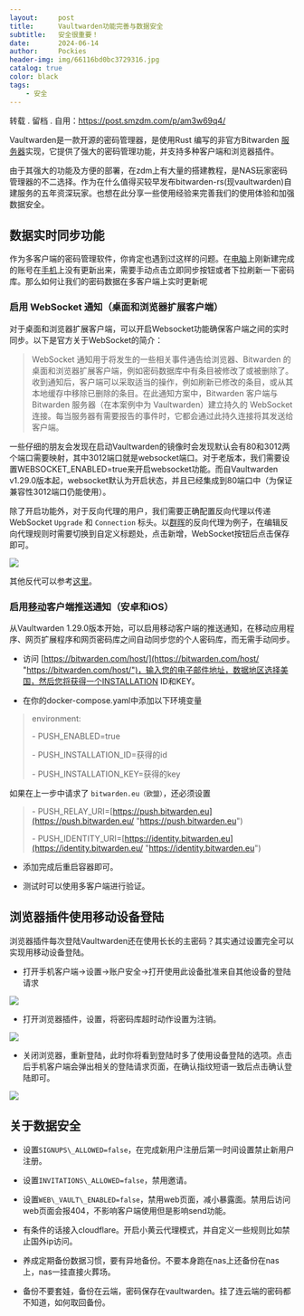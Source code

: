 ```yaml
---
layout:     post
title:      Vaultwarden功能完善与数据安全
subtitle:   安全很重要！
date:       2024-06-14
author:     Pockies
header-img: img/66116bd0bc3729316.jpg
catalog: true
color: black
tags:
    - 安全
---
```


转载 . 留档 . 自用：https://post.smzdm.com/p/am3w69q4/


Vaultwarden是一款开源的密码管理器，是使用Rust 编写的非官方Bitwarden [服务器](https://www.smzdm.com/fenlei/fuwuqi/)实现，它提供了强大的密码管理功能，并支持多种客户端和浏览器插件。

由于其强大的功能及方便的部署，在zdm上有大量的搭建教程，是NAS玩家密码管理器的不二选择。作为在什么值得买较早发布bitwarden-rs(现vaultwarden)自建服务的五年资深玩家。也想在此分享一些使用经验来完善我们的使用体验和加强数据安全。

## 数据实时同步功能

作为多客户端的密码管理软件，你肯定也遇到过这样的问题。在[电脑](https://www.smzdm.com/ju/sp4x11p/)上刚新建完成的账号在[手机](https://www.smzdm.com/fenlei/zhinengshouji/)上没有更新出来，需要手动点击立即同步按钮或者下拉刷新一下密码库。那么如何让我们的密码数据在多客户端上实时更新呢

### **启用 WebSocket 通知（桌面和浏览器扩展客户端）**

对于桌面和浏览器扩展客户端，可以开启Websocket功能确保客户端之间的实时同步。以下是官方关于WebSocket的简介：

> WebSocket 通知用于将发生的一些相关事件通告给浏览器、Bitwarden 的桌面和浏览器扩展客户端，例如密码数据库中有条目被修改了或被删除了。收到通知后，客户端可以采取适当的操作，例如刷新已修改的条目，或从其本地缓存中移除已删除的条目。在此通知方案中，Bitwarden 客户端与 Bitwarden 服务器（在本案例中为 Vaultwarden）建立持久的 WebSocket 连接。每当服务器有需要报告的事件时，它都会通过此持久连接将其发送给客户端。

一些仔细的朋友会发现在启动Vaultwarden的镜像时会发现默认会有80和3012两个端口需要映射，其中3012端口就是websocket端口。对于老版本，我们需要设置WEBSOCKET\_ENABLED=true来开启websocket功能。而自Vaultwarden v1.29.0版本起，websocket默认为开启状态，并且已经集成到80端口中（为保证兼容性3012端口仍能使用）。

除了开启功能外，对于反向代理的用户，我们需要正确配置反向代理以传递 WebSocket `Upgrade` 和 `Connection` 标头。以[群晖](https://pinpai.smzdm.com/2315/)的反向代理为例子，在编辑反向代理规则时需要切换到自定义标题处，点击新增，WebSocket按钮后点击保存即可。

![](/img/6611357ebed0487.jpg)

其他反代可以参考[这里](https://rs.ppgg.in/deployment/proxy-examples "这里")。

### **启用[移动](https://www.smzdm.com/ju/s99xlkk/)客户端推送通知（安卓和iOS）**

从Vaultwarden 1.29.0版本开始，可以启用移动客户端的推送通知，在移动应用程序、网页扩展程序和网页密码库之间自动同步您的个人密码库，而无需手动同步。

+   访问 [https://bitwarden.com/host/](https://bitwarden.com/host/ "https://bitwarden.com/host/")，输入您的电子邮件地址，数据地区选择美国，然后您将获得一个INSTALLATION ID和KEY。
    
+   在你的docker-compose.yaml中添加以下环境变量
    

> environment:
> 
> \- PUSH\_ENABLED=true
> 
> \- PUSH\_INSTALLATION\_ID=获得的id
> 
> \- PUSH\_INSTALLATION\_KEY=获得的key

如果在上一步中请求了 `bitwarden.eu（欧盟）`，还必须设置

> \- PUSH\_RELAY\_URI=[https://push.bitwarden.eu](https://push.bitwarden.eu/ "https://push.bitwarden.eu")
> 
> \- PUSH\_IDENTITY\_URI=[https://identity.bitwarden.eu](https://identity.bitwarden.eu/ "https://identity.bitwarden.eu")

+   添加完成后重启容器即可。
    
+   测试时可以使用多客户端进行验证。
    

## 浏览器插件使用移动设备登陆

浏览器插件每次登陆Vaultwarden还在使用长长的主密码？其实通过设置完全可以实现用移动设备登陆。

+   打开手机客户端->设置->账户安全->打开使用此设备批准来自其他设备的登陆请求
    

![](/img/661160ce1aa5783.jpg)

+   打开浏览器插件，设置，将密码库超时动作设置为注销。
    

![](/img/6611622a553ea8365.jpg)

+   关闭浏览器，重新登陆，此时你将看到登陆时多了使用设备登陆的选项。点击后手机客户端会弹出相关的登陆请求页面，在确认指纹短语一致后点击确认登陆即可。
    

![](/img/66116477317c0605.jpg)

## 关于数据安全

+   设置`SIGNUPS\_ALLOWED=false`，在完成新用户注册后第一时间设置禁止新用户注册。
    
+   设置`INVITATIONS\_ALLOWED=false`，禁用邀请。
    
+   设置`WEB\_VAULT\_ENABLED=false`，禁用web页面，减小暴露面。禁用后访问web页面会报404，不影响客户端使用但是影响send功能。
    
+   有条件的话接入cloudflare。开启小黄云代理模式，并自定义一些规则比如禁止国外ip访问。
    
+   养成定期备份数据习惯，要有异地备份。不要本身跑在nas上还备份在nas上，nas一挂直接火葬场。
    
+   备份不要套娃，备份在云端，密码保存在vaultwarden。挂了连云端的密码都不知道，如何取回备份。
